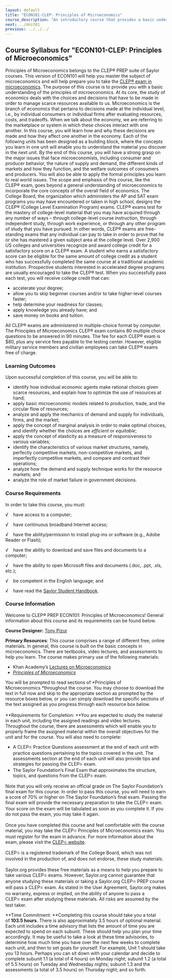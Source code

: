 ```yaml
---
layout: default
title: "ECON101-CLEP: Principles of Microeconomics"
course_description: "An introductory course that provides a basic understanding of microeconomic principles. Analyzes the economic factors influencing decisions made at the individual level, after evaluating resources, costs, and tradeoffs. This version of ECON101 will help you master the subject of microeconomics and will help prepare you to take the CLEP exam in microeconomics"
next: ../Unit01
previous: ../../../
---
```

Course Syllabus for "ECON101-CLEP: Principles of Microeconomics"
----------------------------------------------------------------

Principles of Microeconomics belongs to the CLEP® PREP suite of Saylor
courses. This version of ECON101 will help you master the subject of
microeconomics and will help prepare you to take the [CLEP® exam in
microeconomics](http://clep.collegeboard.org/exam/microeconomics). The
purpose of this course is to provide you with a basic understanding of
the principles of microeconomics. At its core, the study of economics
deals with the choices and decisions that have to be made in order to
manage scarce resources available to us. Microeconomics is the branch of
economics that pertains to decisions made at the individual level, i.e.,
by individual consumers or individual firms after evaluating resources,
costs, and tradeoffs. When we talk about the economy, we are referring
to the marketplace or system in which these choices interact with one
another. In this course, you will learn how and why these decisions are
made and how they affect one another in the economy. Each of the
following units has been designed as a building block, where the
concepts you learn in one unit will enable you to understand the
material you discover in the next unit. By the end of this course, you
will have a strong grasp on the major issues that face microeconomists,
including consumer and producer behavior, the nature of supply and
demand, the different kinds of markets and how they function, and the
welfare outcomes of consumers and producers. You will also be able to
apply the formal principles you learn to real world issues. The scope
and emphasis of this course, like the CLEP® exam, goes beyond a general
understanding of microeconomics to incorporate the core concepts of the
overall field of economics. The College Board, the organization which
administers the AP and SAT exam programs you may have encountered or
taken in high school, designs the CLEP® (College Level Examination
Program) exams. CLEP® exams test for the mastery of college-level
material that you may have acquired through any number of ways – through
college-level course instruction, through independent study, through
work experience, or through any other program of study that you have
pursued. In other words, CLEP® exams are free-standing exams that any
individual can pay to take in order to prove that he or she has mastered
a given subject area at the college level. Over 2,900 US colleges and
universities recognize and award college credit for a satisfactory score
on a CLEP® exam. A student who earns a satisfactory score can be
eligible for the same amount of college credit as a student who has
successfully completed the same course at a traditional academic
institution. Prospective students interested in accelerated degree
programs are usually encouraged to take the CLEP® test. When you
successfully pass each test, you will receive college credit that can:
-   accelerate your degree;
-   allow you to skip beginner courses and/or to take higher-level
    courses faster;
-   help determine your readiness for classes;
-   apply knowledge you already have; and
-   save money on books and tuition.

All CLEP® exams are administered in multiple-choice format by computer.
The Principles of Microeconomics CLEP® exam contains 80 multiple choice
questions to be answered in 90 minutes. The fee for each CLEP® exam is
$80, plus any service fees payable to the testing center. However,
eligible military service members and civilian employees can take CLEP®
exams free of charge.

### Learning Outcomes

Upon successful completion of this course, you will be able to:

-   identify how individual economic agents make rational choices given
    scarce resources, and explain how to optimize the use of resources
    at hand;
-   apply basic microeconomic models related to production, trade, and
    the circular flow of resources;
-   analyze and apply the mechanics of demand and supply for
    individuals, firms, and the market;
-   apply the concept of marginal analysis in order to make optimal
    choices, and identify whether the choices
    are *efficient* or *equitable*;
-   apply the concept of elasticity as a measure of responsiveness to
    various variables;
-   identify the characteristics of various market structures, namely,
    perfectly competitive markets, non-competitive markets, and
    imperfectly competitive markets, and compare and contrast their
    operations;
-   analyze how the demand and supply technique works for the resource
    markets; and
-   analyze the role of market failure in government decisions.

### Course Requirements

In order to take this course, you must:  
  
 √    have access to a computer;  
  
 √    have continuous broadband Internet access;  
  
 √    have the ability/permission to install plug-ins or software (e.g.,
Adobe Reader or Flash);  
  
 √    have the ability to download and save files and documents to a
computer;  
  
 √    have the ability to open Microsoft files and documents (.doc,
.ppt, .xls, etc.);  
  
 √    be competent in the English language; and  
  
 √    have read the [Saylor Student
Handbook](http://www.saylor.org/site/wp-content/uploads/2012/05/Saylor-StudentHandbook.pdf).

### Course Information

Welcome to CLEP® PREP ECON101: Principles of Microeconomics! General
information about this course and its requirements can be found below.  
  
 **Course Designer:** [Tony
Pizur](http://www.saylor.org/faculty-o-t/#ProfessorTonyPizur)  
  
 **Primary Resources**: This course comprises a range of different free,
online materials. In general, this course is built on the basic concepts
in microeconomics. There are textbooks, video lectures, and assessments
to help you learn. The course makes primary use of the following
materials:  

-   Khan Academy’s [Lectures on
    Microeconomics](http://www.khanacademy.org/#microeconomics)
-   *[Principles of
    Microeconomics](http://www.saylor.org/site/textbooks/Principles%20of%20Microeconomics.pdf)*

You will be prompted to read sections of *Principles of
Microeconomics *throughout the course. You may choose to download the
text in full now and skip to the appropriate section as prompted by the
resource boxes below, or you can simply download the specific sections
of the text assigned as you progress through each resource box below.  
    
 **Requirements for Completion: **You are expected to study the material
in each unit, including the assigned readings and video lectures.
Throughout the course, there are assessments which will enable you to
properly frame the assigned material within the overall objectives for
the unit and for the course. You will also need to complete:  

-   A CLEP<span
    style="color: rgb(51, 51, 51); font-family: Georgia, 'Times New Roman', 'Bitstream Charter', Times, serif; font-size: 13px; line-height: 19px; ">®</span> Practice
    Questions assessment at the end of each unit with practice questions
    pertaining to the topics covered in the unit. The assessments
    section at the end of each unit will also provide tips and
    strategies for passing the CLEP<span
    style="color: rgb(51, 51, 51); font-family: Georgia, 'Times New Roman', 'Bitstream Charter', Times, serif; font-size: 13px; line-height: 19px; ">®</span> exam.
-   The Saylor Foundation’s Final Exam that approximates the structure,
    topics, and questions from the CLEP<span
    style="color: rgb(51, 51, 51); font-family: Georgia, 'Times New Roman', 'Bitstream Charter', Times, serif; font-size: 13px; line-height: 19px; ">®</span> exam.

Note that you will only receive an official grade on The Saylor
Foundation’s final exam for this course. In order to pass this course,
you will need to earn a score of 70% or higher on The Saylor
Foundation’s final exam. Passing the final exam will provide the
necessary preparation to take the CLEP<span
style="color: rgb(51, 51, 51); font-family: Georgia, 'Times New Roman', 'Bitstream Charter', Times, serif; font-size: 13px; line-height: 19px; ">®</span> exam.
Your score on the exam will be tabulated as soon as you complete it. If
you do not pass the exam, you may take it again.  
    
 Once you have completed this course and feel comfortable with the
course material, you may take the CLEP<span
style="color: rgb(51, 51, 51); font-family: Georgia, 'Times New Roman', 'Bitstream Charter', Times, serif; font-size: 13px; line-height: 19px; ">®</span> Principles
of Microeconomics exam. You must register for the exam in advance. For
more information about the exam, please visit the [CLEP<span
style="color: rgb(51, 51, 51); font-family: Georgia, 'Times New Roman', 'Bitstream Charter', Times, serif; font-size: 13px; line-height: 19px; ">®</span> website](http://clep.collegeboard.org/exam/microeconomics).  
  
 CLEP<span
style="color: rgb(51, 51, 51); font-family: Georgia, 'Times New Roman', 'Bitstream Charter', Times, serif; font-size: 13px; line-height: 19px; ">®</span> is
a registered trademark of the College Board, which was not involved in
the production of, and does not endorse, these study materials.  
    
 Saylor.org provides these free materials as a means to help you prepare
to take various CLEP<span
style="color: rgb(51, 51, 51); font-family: Georgia, 'Times New Roman', 'Bitstream Charter', Times, serif; font-size: 13px; line-height: 19px; ">®</span> exams.
However, Saylor.org cannot guarantee that anyone studying these
materials or taking a Saylor.org CLEP<span
style="color: rgb(51, 51, 51); font-family: Georgia, 'Times New Roman', 'Bitstream Charter', Times, serif; font-size: 13px; line-height: 19px; ">®</span> PREP
course will pass a CLEP<span
style="color: rgb(51, 51, 51); font-family: Georgia, 'Times New Roman', 'Bitstream Charter', Times, serif; font-size: 13px; line-height: 19px; ">®</span> exam.
As stated in the User Agreement, Saylor.org makes no warranty, express
or implied, on the ability of anyone to pass a CLEP<span
style="color: rgb(51, 51, 51); font-family: Georgia, 'Times New Roman', 'Bitstream Charter', Times, serif; font-size: 13px; line-height: 19px; ">®</span> exam
after studying these materials. All risks are assumed by the test
taker.  
  
 **Time Commitment: **Completing this course should take you a total
of **103.5 hours**. There is also approximately 3.5 hours of optional
material. Each unit includes a time advisory that lists the amount of
time you are expected to spend on each subunit. These should help you
plan your time accordingly. It may be useful to take a look at these
time advisories, to determine how much time you have over the next few
weeks to complete each unit, and then to set goals for yourself. For
example, Unit 1 should take you 13 hours. Perhaps you can sit down with
your calendar and decide to complete subunit 1.1 (a total of 4 hours) on
Monday night; subunit 1.2 (a total of 5.5 hours) on Tuesday and
Wednesday nights; subunit 1.3 and the assessments (a total of 3.5 hours)
on Thursday night; and so forth.  
  

